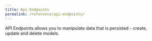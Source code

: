 ```yaml
---
title: Api Endpoints
permalink: /reference/api-endpoints/
---
```

API Endpoints allows you to manipulate data that is persisted - create, update and delete models.
